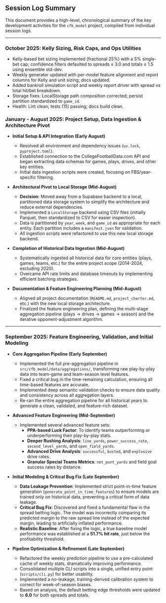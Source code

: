 ## Session Log Summary

This document provides a high-level, chronological summary of the key development activities for the `cfb_model` project, compiled from individual session logs.

---

### October 2025: Kelly Sizing, Risk Caps, and Ops Utilities

- Kelly-based bet sizing implemented (fractional 25%) with a 5% single-bet cap; confidence filters defaulted to spreads ≤ 3.0 and totals ≤ 1.5 using ensemble std-dev.
- Weekly generator updated with per-model feature alignment and report columns for Kelly and unit sizing; docs updated.
- Added bankroll simulation script and weekly report driver with spread vs total hit/bet breakdown.
- Storage fixes: LocalStorage path composition corrected; persist partition standardized to `game_id`.
- Health: Lint clean; tests (15) passing; docs build clean.

### January - August 2025: Project Setup, Data Ingestion & Architecture Pivot

- **Initial Setup & API Integration (Early August)**
  - Resolved all environment and dependency issues (`uv.lock`, `pyproject.toml`).
  - Established connection to the CollegeFootballData.com API and began extracting data schemas for games, plays, drives, and other key entities.
  - Initial data ingestion scripts were created, focusing on FBS/year-specific filtering.

- **Architectural Pivot to Local Storage (Mid-August)**
  - **Decision**: Moved away from a Supabase backend to a local, partitioned data storage system to simplify the architecture and reduce external dependencies.
  - Implemented a `LocalStorage` backend using CSV files (initially Parquet, then standardized to CSV for easier inspection).
  - Data is partitioned by `year`, `week`, and `game_id` as appropriate for each entity. Each partition includes a `manifest.json` for validation.
  - All ingestion scripts were refactored to use this new local storage backend.

- **Completion of Historical Data Ingestion (Mid-August)**
  - Systematically ingested all historical data for core entities (plays, games, teams, etc.) for the entire project scope (2014-2024, excluding 2020).
  - Overcame API rate limits and database timeouts by implementing efficient batching strategies.

- **Documentation & Feature Engineering Planning (Mid-August)**
  - Aligned all project documentation (`README.md`, `project_charter.md`, etc.) with the new local storage architecture.
  - Finalized the feature engineering plan, defining the multi-stage aggregation pipeline (plays -> drives -> games -> season) and the iterative opponent-adjustment algorithm.

---

### September 2025: Feature Engineering, Validation, and Initial Modeling

- **Core Aggregation Pipeline (Early September)**
  - Implemented the full pre-aggregation pipeline in `src/cfb_model/data/aggregations/`, transforming raw play-by-play data into team-game and team-season level features.
  - Fixed a critical bug in the time-remaining calculation, ensuring all time-based features are accurate.
  - Implemented deep semantic validation checks to ensure data quality and consistency across all aggregation layers.
  - Re-ran the entire aggregation pipeline for all historical years to generate a clean, validated, and feature-rich dataset.

- **Advanced Feature Engineering (Mid-September)**
  - Implemented several advanced feature sets:
    - **PPA-based Luck Factor**: To identify teams outperforming or underperforming their play-by-play stats.
    - **Deeper Rushing Analysis**: `line_yards`, `power_success_rate`, `second_level_yards`, and `open_field_yards`.
    - **Advanced Drive Analysis**: `successful`, `busted`, and `explosive` drive rates.
    - **Granular Special Teams Metrics**: `net_punt_yards` and field goal success rates by distance.

- **Initial Modeling & Critical Bug Fix (Late September)**
  - **Data Leakage Prevention**: Implemented strict point-in-time feature generation (`generate_point_in_time_features`) to ensure models are trained only on historical data, preventing a critical form of data leakage.
  - **Critical Bug Fix**: Discovered and fixed a fundamental flaw in the spread betting logic. The model was incorrectly comparing its predicted margin to the raw spread line instead of the expected margin, leading to artificially inflated performance.
  - **Realistic Baseline**: After fixing the logic, a true baseline model performance was established at a **51.7% hit rate**, just below the profitability threshold.

- **Pipeline Optimization & Refinement (Late September)**
  - Refactored the weekly prediction pipeline to use a pre-calculated cache of weekly stats, dramatically improving performance.
  - Consolidated multiple CLI scripts into a single, unified entry point (`scripts/cli.py`) for better usability.
  - Implemented a no-leakage, training-derived calibration system to correct for week-of-season biases.
  - Based on analysis, the default betting edge thresholds were updated to **6.0** for both spreads and totals.
